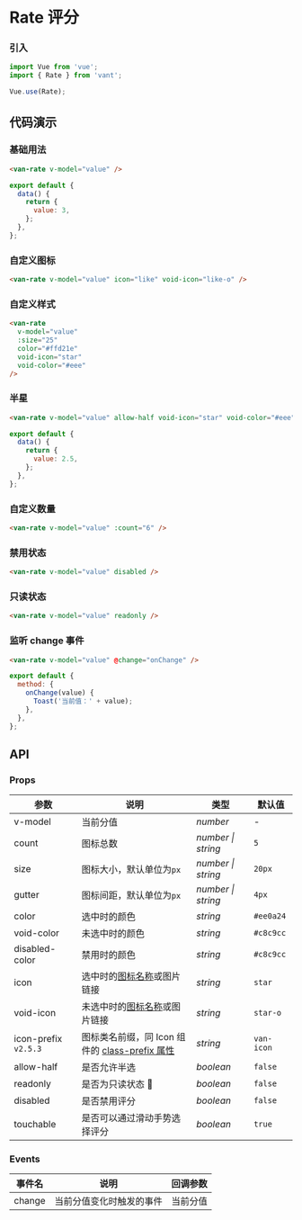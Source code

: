 # Rate 评分

### 引入

```js
import Vue from 'vue';
import { Rate } from 'vant';

Vue.use(Rate);
```

## 代码演示

### 基础用法

```html
<van-rate v-model="value" />
```

```js
export default {
  data() {
    return {
      value: 3,
    };
  },
};
```

### 自定义图标

```html
<van-rate v-model="value" icon="like" void-icon="like-o" />
```

### 自定义样式

```html
<van-rate
  v-model="value"
  :size="25"
  color="#ffd21e"
  void-icon="star"
  void-color="#eee"
/>
```

### 半星

```html
<van-rate v-model="value" allow-half void-icon="star" void-color="#eee" />
```

```js
export default {
  data() {
    return {
      value: 2.5,
    };
  },
};
```

### 自定义数量

```html
<van-rate v-model="value" :count="6" />
```

### 禁用状态

```html
<van-rate v-model="value" disabled />
```

### 只读状态

```html
<van-rate v-model="value" readonly />
```

### 监听 change 事件

```html
<van-rate v-model="value" @change="onChange" />
```

```javascript
export default {
  method: {
    onChange(value) {
      Toast('当前值：' + value);
    },
  },
};
```

## API

### Props

| 参数 | 说明 | 类型 | 默认值 |
| --- | --- | --- | --- |
| v-model | 当前分值 | _number_ | - |
| count | 图标总数 | _number \| string_ | `5` |
| size | 图标大小，默认单位为`px` | _number \| string_ | `20px` |
| gutter | 图标间距，默认单位为`px` | _number \| string_ | `4px` |
| color | 选中时的颜色 | _string_ | `#ee0a24` |
| void-color | 未选中时的颜色 | _string_ | `#c8c9cc` |
| disabled-color | 禁用时的颜色 | _string_ | `#c8c9cc` |
| icon | 选中时的[图标名称](#/zh-CN/icon)或图片链接 | _string_ | `star` |
| void-icon | 未选中时的[图标名称](#/zh-CN/icon)或图片链接 | _string_ | `star-o` |
| icon-prefix `v2.5.3` | 图标类名前缀，同 Icon 组件的 [class-prefix 属性](#/zh-CN/icon#props) | _string_ | `van-icon` |
| allow-half | 是否允许半选 | _boolean_ | `false` |
| readonly | 是否为只读状态  | _boolean_ | `false` |
| disabled | 是否禁用评分 | _boolean_ | `false` |
| touchable | 是否可以通过滑动手势选择评分 | _boolean_ | `true` |

### Events

| 事件名 | 说明                     | 回调参数 |
| ------ | ------------------------ | -------- |
| change | 当前分值变化时触发的事件 | 当前分值 |
